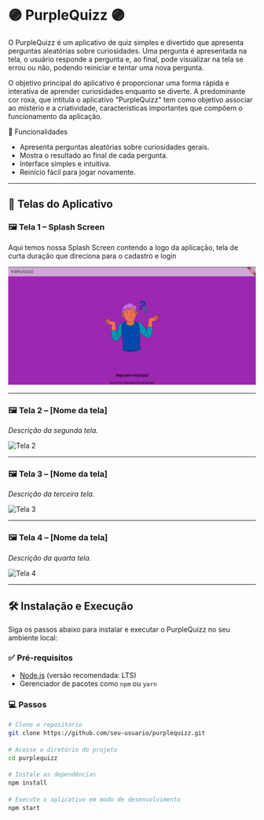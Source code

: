 # 🟣 PurpleQuizz 🟣
<p>
  O PurpleQuizz é um aplicativo de quiz simples e divertido que apresenta perguntas aleatórias sobre curiosidades. 
  Uma pergunta é apresentada na tela, o usuário responde a pergunta e, ao final, pode visualizar na tela se errou ou não, podendo reiniciar e tentar uma nova pergunta.
</p>
<p>
  O objetivo principal do aplicativo é proporcionar uma forma rápida e interativa de aprender curiosidades enquanto se diverte. A predominante cor roxa, que intitula o aplicativo "PurpleQuizz" tem como objetivo associar ao mistério e a criatividade, características importantes que compõem o funcionamento da aplicação. 
</p>
 🚀 Funcionalidades

- Apresenta perguntas aleatórias sobre curiosidades gerais.
- Mostra o resultado ao final de cada pergunta.
- Interface simples e intuitiva.
- Reinício fácil para jogar novamente.

---

## 📲 Telas do Aplicativo

### 🖼️ Tela 1 – Splash Screen
Aqui temos nossa Splash Screen contendo a logo da aplicação, tela de curta duração que direciona para o cadastro e login

![Tela 1](tela1.png)

---

### 🖼️ Tela 2 – [Nome da tela]
_Descrição da segunda tela._

![Tela 2](./screenshots/tela2.png)

---

### 🖼️ Tela 3 – [Nome da tela]
_Descrição da terceira tela._

![Tela 3](./screenshots/tela3.png)

---

### 🖼️ Tela 4 – [Nome da tela]
_Descrição da quarta tela._

![Tela 4](./screenshots/tela4.png)

---

## 🛠️ Instalação e Execução

Siga os passos abaixo para instalar e executar o PurpleQuizz no seu ambiente local:

### ✅ Pré-requisitos

- [Node.js](https://nodejs.org/) (versão recomendada: LTS)
- Gerenciador de pacotes como `npm` ou `yarn`

### 💻 Passos

```bash
# Clone o repositório
git clone https://github.com/seu-usuario/purplequizz.git

# Acesse o diretório do projeto
cd purplequizz

# Instale as dependências
npm install

# Execute o aplicativo em modo de desenvolvimento
npm start

